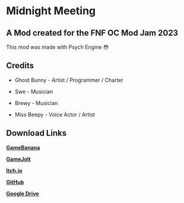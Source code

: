 # Midnight Meeting

## A Mod created for the FNF OC Mod Jam 2023

This mod was made with Psych Engine :flushed:

## Credits

* Ghost Bunny - Artist / Programmer / Charter

* Swe - Musician

* Brewy - Musician

* Miss Beepy - Voice Actor / Artist

## Download Links

**[GameBanana](https://gamebanana.com/mods/459681)**

**[GameJolt](https://gamejolt.com/games/midnightmeeting/840319)**

**[Itch.io](https://ghost-bnuuy.itch.io/midnight-meeting)**

**[GitHub](https://github.com/GhostBnuuy/Reflection-OC-Mod-Jam/releases/tag/v1.1-hotfix)**

**[Google Drive](https://drive.google.com/file/d/1rKwlg4tZ99ysgmzzlC5x7HXv2JlhV3Ff/view?usp=drive_link)**